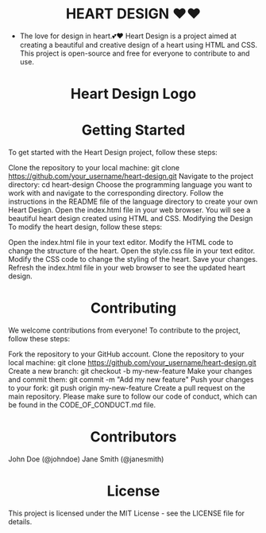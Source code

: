 <h1 align=" center" >HEART DESIGN ❤️❤️</h1>

- The love for design in heart.💕❤️
Heart Design is a project aimed at creating a beautiful and creative design of a heart using HTML and CSS. This project is open-source and free for everyone to contribute to and use.



<h1 align=" center" >Heart Design Logo</h1>


<h1 align=" center" >Getting Started</h1>
To get started with the Heart Design project, follow these steps:

Clone the repository to your local machine: git clone https://github.com/your_username/heart-design.git
Navigate to the project directory: cd heart-design
Choose the programming language you want to work with and navigate to the corresponding directory.
Follow the instructions in the README file of the language directory to create your own Heart Design.
Open the index.html file in your web browser.
You will see a beautiful heart design created using HTML and CSS.
Modifying the Design</h1>
To modify the heart design, follow these steps:

Open the index.html file in your text editor.
Modify the HTML code to change the structure of the heart.
Open the style.css file in your text editor.
Modify the CSS code to change the styling of the heart.
Save your changes.
Refresh the index.html file in your web browser to see the updated heart design.
<h1 align=" center" >Contributing</h1>
We welcome contributions from everyone! To contribute to the project, follow these steps:

Fork the repository to your GitHub account.
Clone the repository to your local machine: git clone https://github.com/your_username/heart-design.git
Create a new branch: git checkout -b my-new-feature
Make your changes and commit them: git commit -m "Add my new feature"
Push your changes to your fork: git push origin my-new-feature
Create a pull request on the main repository.
Please make sure to follow our code of conduct, which can be found in the CODE_OF_CONDUCT.md file.

<h1 align=" center" >Contributors</h1>
John Doe (@johndoe)
Jane Smith (@janesmith)
<h1 align=" center" >License</h1>
This project is licensed under the MIT License - see the LICENSE file for details.





